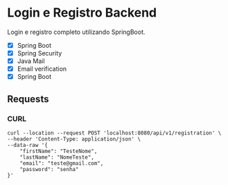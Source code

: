 # Login e Registro Backend

Login e registro completo utilizando SpringBoot.

- [x] Spring Boot
- [x] Spring Security
- [x] Java Mail
- [x] Email verification
- [x] Spring Boot

## Requests
### CURL
```
curl --location --request POST 'localhost:8080/api/v1/registration' \
--header 'Content-Type: application/json' \
--data-raw '{
    "firstName": "TesteNome",
    "lastName": "NomeTeste",
    "email": "teste@gmail.com",
    "password": "senha"
}'
```